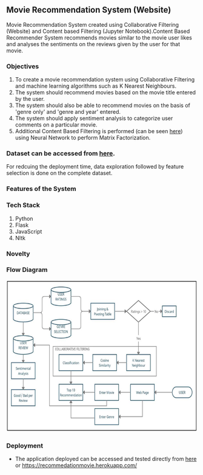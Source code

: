 ## Movie Recommendation System (Website)
Movie Recommendation System created using Collaborative Filtering (Website) and Content based Filtering (Jupyter Notebook).Content Based Recommender System recommends movies similar to the movie user likes and analyses the sentiments on the reviews given by the user for that movie.

### Objectives

  1. To create a movie recommendation system using Collaborative Filtering and machine learning algorithms such as K Nearest Neighbours. 
  2. The system should recommend movies based on the movie title entered by the user. 
  3. The system should also be able to recommend movies on the basis of 'genre only' and 'genre and year' entered. 
  4. The system should apply sentiment analysis to categorize user comments on a particular movie.
  5. Additional Content Based Filtering is performed (can be seen [here](Recommovie_9604_Notebook.ipynb)) using Neural Network to perform Matrix Factorization.

### Dataset can be accessed from [here](https://grouplens.org/datasets/movielens/). 
  For redcuing the deployment time, data exploration followed by feature selection is done on the complete dataset.

### Features of the System


### Tech Stack
  1. Python
  2. Flask
  3. JavaScript
  4. Nltk

### Novelty

### Flow Diagram
<div align='center'>
<img src = 'flow-diagram.JPG' height="400px">
</div>

### Deployment
  - The application deployed can be accessed and tested directly from [here](https://recommedationmovie.herokuapp.com/) or https://recommedationmovie.herokuapp.com/
